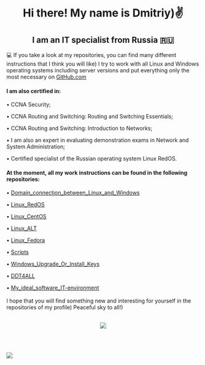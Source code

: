 <h1 align="center"> Hi there! My name is Dmitriy)✌️
<h2 align="center"> I am an IT specialist from Russia 🇷🇺</h2>


💻 If you take a look at my repositories, you can find many different instructions that I think you will like) I try to work with all Linux and Windows operating systems including server versions and put everything only the most necessary on <a href="https://github.com">GitHub.com</a>

<h4> I am also certified in:</h4>

&#8226;  CCNA Security;<br/>

&#8226;  CCNA Routing and Switching: Routing and Switching Essentials;<br/>

&#8226;  CCNA Routing and Switching: Introduction to Networks;<br/>

&#8226;  I am also an expert in evaluating demonstration exams in Network and System Administration;<br/>

&#8226;  Certified specialist of the Russian operating system Linux RedOS.<br/>

<h4> At the moment, all my work instructions can be found in the following repositories:</h4>

&#8226; <a href="https://github.com/dimoroz772/Domain_connection_between_Linux_and_Windows">Domain_connection_between_Linux_and_Windows</a><br/>

&#8226; <a href="https://github.com/dimoroz772/Linux_RedOS">Linux_RedOS</a><br/>

&#8226; <a href="https://github.com/dimoroz772/Linux_CentOS">Linux_CentOS</a><br/>

&#8226; <a href="https://github.com/dimoroz772/Linux_ALT">Linux_ALT</a><br/>

&#8226; <a href="https://github.com/dimoroz772/Linux_Fedora">Linux_Fedora</a><br/>

&#8226; <a href="https://github.com/dimoroz772/Scripts">Scripts</a><br/>

&#8226; <a href="https://github.com/dimoroz772/Windows_Upgrade_Or_Install_Keys">Windows_Upgrade_Or_Install_Keys</a><br/>

&#8226; <a href="https://github.com/dimoroz772/DDT4ALL">DDT4ALL</a><br/>

&#8226; <a href="https://github.com/dimoroz772/My_ideal_software_IT-environment">My_ideal_software_IT-environment</a><br/>
 <br/>
I hope that you will find something new and interesting for yourself in the repositories of my profile) Peaceful sky to all!)
 <br/>
 <br/>

<p align="center">
<a href="https://git.io/streak-stats"><img src="https://streak-stats.demolab.com?user=dimoroz772&theme=tokyonight-duo&hide_border=true"/></a>
</p>
 <br/>
 <br/>
 
<p align="left">
<a href="https://git.io/streak-stats"><img src="https://komarev.com/ghpvc/?username=dimoroz772&color=blueviolet"/></a>
</p>
